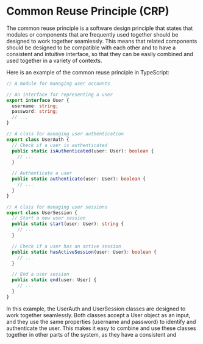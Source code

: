 # Common Reuse Principle (CRP)

The common reuse principle is a software design principle that states that modules or components that are frequently used together should be designed to work together seamlessly. This means that related components should be designed to be compatible with each other and to have a consistent and intuitive interface, so that they can be easily combined and used together in a variety of contexts.

Here is an example of the common reuse principle in TypeScript:

```typescript
// A module for managing user accounts

// An interface for representing a user
export interface User {
  username: string;
  password: string;
  // ...
}

// A class for managing user authentication
export class UserAuth {
  // Check if a user is authenticated
  public static isAuthenticated(user: User): boolean {
    // ...
  }

  // Authenticate a user
  public static authenticate(user: User): boolean {
    // ...
  }
}

// A class for managing user sessions
export class UserSession {
  // Start a new user session
  public static start(user: User): string {
    // ...
  }

  // Check if a user has an active session
  public static hasActiveSession(user: User): boolean {
    // ...
  }

  // End a user session
  public static end(user: User) {
    // ...
  }
}
```

In this example, the UserAuth and UserSession classes are designed to work together seamlessly. Both classes accept a User object as an input, and they use the same properties (username and password) to identify and authenticate the user. This makes it easy to combine and use these classes together in other parts of the system, as they have a consistent and
